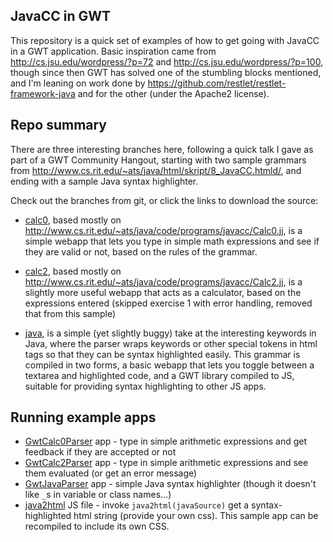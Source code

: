 ## JavaCC in GWT

This repository is a quick set of examples of how to get going with JavaCC in a GWT application. Basic inspiration
came from http://cs.jsu.edu/wordpress/?p=72 and http://cs.jsu.edu/wordpress/?p=100, though since then GWT has solved
one of the stumbling blocks mentioned, and I'm leaning on work done by https://github.com/restlet/restlet-framework-java
and for the other (under the Apache2 license).


## Repo summary

There are three interesting branches here, following a quick talk I gave as part of a GWT Community Hangout, starting
with two sample grammars from http://www.cs.rit.edu/~ats/java/html/skript/8_JavaCC.htmld/, and ending with a sample
Java syntax highlighter.

Check out the branches from git, or click the links to download the source:

 * [calc0](https://github.com/niloc132/gwt-syntax/archive/calc0.zip), based mostly on
 http://www.cs.rit.edu/~ats/java/code/programs/javacc/Calc0.jj, is a simple webapp that lets you type in simple math
 expressions and see if they are valid or not, based on the rules of the grammar.

 * [calc2](https://github.com/niloc132/gwt-syntax/archive/calc2.zip), based mostly on
 http://www.cs.rit.edu/~ats/java/code/programs/javacc/Calc2.jj, is a slightly more useful webapp that acts as a
 calculator, based on the expressions entered (skipped exercise 1 with error handling, removed that from this sample)

 * [java](https://github.com/niloc132/gwt-syntax/archive/java.zip), is a simple (yet slightly buggy) take at the
 interesting keywords in Java, where the parser wraps keywords or other special tokens in html tags so that they can be
 syntax highlighted easily. This grammar is compiled in two forms, a basic webapp that lets you toggle between a
 textarea and highlighted code, and a GWT library compiled to JS, suitable for providing syntax highlighting to other
 JS apps.


## Running example apps

 * [GwtCalc0Parser](http://niloc132.github.io/gwt-syntax/GwtCalc0Parser/) app - type in simple arithmetic expressions and get feedback if they are accepted or not
 * [GwtCalc2Parser](http://niloc132.github.io/gwt-syntax/GwtCalc2Parser/) app - type in simple arithmetic expressions and see them evaluated (or get an error message)
 * [GwtJavaParser](http://niloc132.github.io/gwt-syntax/GwtJavaParser/) app - simple Java syntax highlighter (though it doesn't like `_`s in variable or class names...)
 * [java2html](http://niloc132.github.io/gwt-syntax/java2html/java2html.nocache.js) JS file - invoke `java2html(javaSource)` get a syntax-highlighted html string (provide your own css).
 This sample app can be recompiled to include its own CSS.
